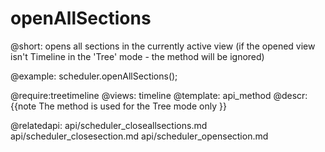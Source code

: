 openAllSections
=============
@short: 
	opens all sections in the currently active view (if the opened view isn't Timeline in the 'Tree' mode - the method will be ignored)
	

@example: 
scheduler.openAllSections();


@require:treetimeline
@views: timeline
@template:	api_method
@descr: 
{{note
The method is used for the Tree mode only
}}


@relatedapi:
    api/scheduler_closeallsections.md
	api/scheduler_closesection.md
	api/scheduler_opensection.md

